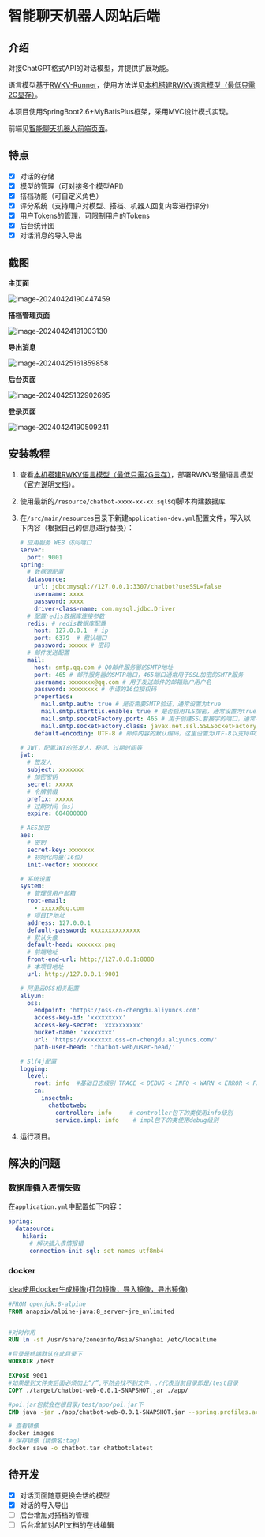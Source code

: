 # 智能聊天机器人网站后端

## 介绍

对接ChatGPT格式API的对话模型，并提供扩展功能。

语言模型基于[RWKV-Runner](https://github.com/josStorer/RWKV-Runner)，使用方法详见[本机搭建RWKV语言模型（最低只需2G显存）](https://insectmk.cn/2024/03/04/tutorial/rwkv-build/)。

本项目使用SpringBoot2.6+MyBatisPlus框架，采用MVC设计模式实现。

前端见[智能聊天机器人前端页面](https://gitee.com/makuning/chatbot-web-ui)。

## 特点

- [x] 对话的存储
- [x] 模型的管理（可对接多个模型API）
- [x] 搭档功能（可自定义角色）
- [x] 评分系统（支持用户对模型、搭档、机器人回复内容进行评分）
- [x] 用户Tokens的管理，可限制用户的Tokens
- [x] 后台统计图
- [x] 对话消息的导入导出

## 截图

**主页面**

![image-20240424190447459](README.assets/image-20240424190447459.png)

**搭档管理页面**

![image-20240424191003130](README.assets/image-20240424191003130.png)

**导出消息**

![image-20240425161859858](README.assets/image-20240425161859858.png)

**后台页面**

![image-20240425132902695](README.assets/image-20240425132902695.png)

**登录页面**

![image-20240424190509241](README.assets/image-20240424190509241.png)

## 安装教程

1. 查看[本机搭建RWKV语言模型（最低只需2G显存）](https://insectmk.cn/2024/03/04/tutorial/rwkv-build/)，部署RWKV轻量语言模型（[官方说明文档](https://github.com/josStorer/RWKV-Runner/blob/master/README_ZH.md)）。
2. 使用最新的`/resource/chatbot-xxxx-xx-xx.sql`sql脚本构建数据库
3. 在`/src/main/resources`目录下新建`application-dev.yml`配置文件，写入以下内容（根据自己的信息进行替换）：

   ```yaml
   # 应用服务 WEB 访问端口
   server:
     port: 9001
   spring:
     # 数据源配置
     datasource:
       url: jdbc:mysql://127.0.0.1:3307/chatbot?useSSL=false
       username: xxxx
       password: xxxx
       driver-class-name: com.mysql.jdbc.Driver
     # 配置redis数据库连接参数
     redis: # redis数据库配置
       host: 127.0.0.1  # ip
       port: 6379  # 默认端口
       password: xxxxx # 密码
     # 邮件发送配置
     mail:
       host: smtp.qq.com # QQ邮件服务器的SMTP地址
       port: 465 # 邮件服务器的SMTP端口，465端口通常用于SSL加密的SMTP服务
       username: xxxxxxx@qq.com # 用于发送邮件的邮箱账户用户名
       password: xxxxxxxx # 申请的16位授权码
       properties:
         mail.smtp.auth: true # 是否需要SMTP验证，通常设置为true
         mail.smtp.starttls.enable: true # 是否启用TLS加密，通常设置为true以提高安全性
         mail.smtp.socketFactory.port: 465 # 用于创建SSL套接字的端口，通常与SMTP端口相同
         mail.smtp.socketFactory.class: javax.net.ssl.SSLSocketFactory # 用于创建SSL套接字的工厂类
       default-encoding: UTF-8 # 邮件内容的默认编码，这里设置为UTF-8以支持中文等非ASCII字符
   
   # JWT，配置JWT的签发人、秘钥、过期时间等
   jwt:
     # 签发人
     subject: xxxxxxx
     # 加密密钥
     secret: xxxxx
     # 令牌前缀
     prefix: xxxxx
     # 过期时间（ms）
     expire: 604800000
   
   # AES加密
   aes:
     # 密钥
     secret-key: xxxxxxx
     # 初始化向量(16位)
     init-vector: xxxxxxx
   
   # 系统设置
   system:
     # 管理员用户邮箱
     root-email:
       - xxxxx@qq.com
     # 项目IP地址
     address: 127.0.0.1
     default-password: xxxxxxxxxxxxxx
     # 默认头像
     default-head: xxxxxxx.png
     # 前端地址
     front-end-url: http://127.0.0.1:8080
     # 本项目地址
     url: http://127.0.0.1:9001
   
   # 阿里云OSS相关配置
   aliyun:
     oss:
       endpoint: 'https://oss-cn-chengdu.aliyuncs.com'
       access-key-id: 'xxxxxxxxx'
       access-key-secret: 'xxxxxxxxxx'
       bucket-name: 'xxxxxxxx'
       url: 'https://xxxxxxxx.oss-cn-chengdu.aliyuncs.com/'
       path-user-head: 'chatbot-web/user-head/'
   
   # Slf4j配置
   logging:
     level:
       root: info  #基础日志级别 TRACE < DEBUG < INFO < WARN < ERROR < FATAL
       cn:
         insectmk:
           chatbotweb:
             controller: info     # controller包下的类使用info级别
             service.impl: info    # impl包下的类使用debug级别
   
   
   ```

4. 运行项目。

## 解决的问题

### 数据库插入表情失败

在`application.yml`中配置如下内容：

```yaml
spring:
  datasource:
    hikari:
      # 解决插入表情报错
      connection-init-sql: set names utf8mb4
```

### docker

[idea使用docker生成镜像(打包镜像，导入镜像，导出镜像)](https://blog.csdn.net/qq_19891197/article/details/132384052)

```dockerfile
#FROM openjdk:8-alpine
FROM anapsix/alpine-java:8_server-jre_unlimited


#对时作用
RUN ln -sf /usr/share/zoneinfo/Asia/Shanghai /etc/localtime

#目录是终端默认在此目录下
WORKDIR /test

EXPOSE 9001
#如果是到文件夹后面必须加上“/”,不然会找不到文件，./代表当前目录即是/test目录
COPY ./target/chatbot-web-0.0.1-SNAPSHOT.jar ./app/

#poi.jar包就会在根目录/test/app/poi.jar下
CMD java -jar ./app/chatbot-web-0.0.1-SNAPSHOT.jar --spring.profiles.active=pro
```

```bash
# 查看镜像
docker images
# 保存镜像（镜像名:tag）
docker save -o chatbot.tar chatbot:latest
```

## 待开发

- [x] 对话页面随意更换会话的模型
- [x] 对话的导入导出
- [ ] 后台增加对搭档的管理
- [ ] 后台增加对API文档的在线编辑
